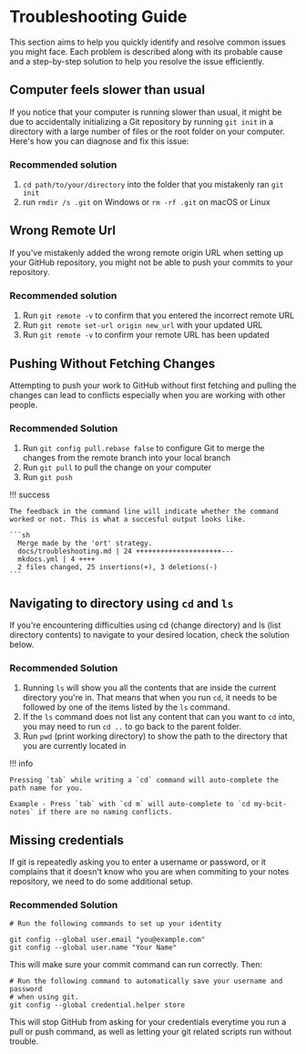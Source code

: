 # Troubleshooting Guide

This section aims to help you quickly identify and resolve common issues you might face. Each problem is described along with its probable cause and a step-by-step solution to help you resolve the issue efficiently.

## Computer feels slower than usual

If you notice that your computer is running slower than usual, it might be due to accidentally initializing a Git repository by running `git init` in a directory with a large number of files or the root folder on your computer. Here's how you can diagnose and fix this issue:

### Recommended solution

1. `cd path/to/your/directory` into the folder that you mistakenly ran `git init`
2. run `rmdir /s .git` on Windows or `rm -rf .git` on macOS or Linux

## Wrong Remote Url

If you've mistakenly added the wrong remote origin URL when setting up your GitHub repository, you might not be able to push your commits to your repository.

### Recommended solution

1. Run `git remote -v` to confirm that you entered the incorrect remote URL
2. Run `git remote set-url origin new_url` with your updated URL
3. Run `git remote -v` to confirm your remote URL has been updated

## Pushing Without Fetching Changes

Attempting to push your work to GitHub without first fetching and pulling the changes can lead to conflicts especially when you are working with other people.

### Recommended Solution

1. Run `git config pull.rebase false` to configure Git to merge the changes from the remote branch into your local branch
2. Run `git pull` to pull the change on your computer
3. Run `git push`

!!! success

    The feedback in the command line will indicate whether the command worked or not. This is what a succesful output looks like.

    ```sh
      Merge made by the 'ort' strategy.
      docs/troubleshooting.md | 24 +++++++++++++++++++++---
      mkdocs.yml | 4 ++++
      2 files changed, 25 insertions(+), 3 deletions(-)
    ```

## Navigating to directory using `cd` and `ls`

If you're encountering difficulties using cd (change directory) and ls (list directory contents) to navigate to your desired location, check the solution below.

### Recommended Solution

1. Running `ls` will show you all the contents that are inside the current directory you're in. That means that when you run `cd`, it needs to be followed by one of the items listed by the `ls` command.
2. If the `ls` command does not list any content that can you want to `cd` into, you may need to run `cd ..` to go back to the parent folder.
3. Run `pwd` (print working directory) to show the path to the directory that you are currently located in

!!! info

    Pressing `tab` while writing a `cd` command will auto-complete the path name for you.

    Example - Press `tab` with `cd m` will auto-complete to `cd my-bcit-notes` if there are no naming conflicts.

## Missing credentials

If git is repeatedly asking you to enter a username or password, or it complains
that it doesn't know who you are when commiting to your notes repository, we need to do some additional
setup.

### Recommended Solution

```
# Run the following commands to set up your identity

git config --global user.email "you@example.com"
git config --global user.name "Your Name"
```

This will make sure your commit command can run correctly. Then:

```
# Run the following command to automatically save your username and password
# when using git.
git config --global credential.helper store
```

This will stop GitHub from asking for your credentials everytime you run a pull or push command,
as well as letting your git related scripts run without trouble.
